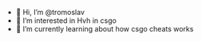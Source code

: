 - 👋 Hi, I’m @tromoslav
- 👀 I’m interested in Hvh in csgo
- 🌱 I’m currently learning about how csgo cheats works 

